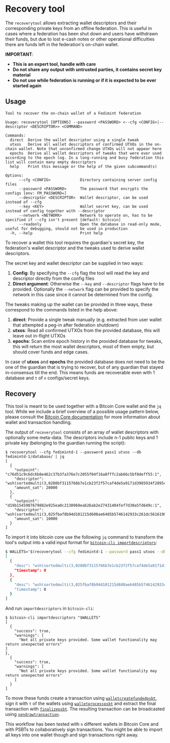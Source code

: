 # Recovery tool

The `recoverytool` allows extracting wallet descriptors and their corresponding private keys from an offline federation.
This is useful in cases where a federation has been shut down and users have withdrawn their funds, but due to lost
e-cash notes or other operational difficulties there are funds left in the federation's on-chain wallet.

**IMPORTANT**:
* **This is an expert tool, handle with care**
* **Do not share any output with untrusted parties, it contains secret key material**
* **Do not use while federation is running or if it is expected to be ever started again**

## Usage

```
Tool to recover the on-chain wallet of a Fedimint federation

Usage: recoverytool [OPTIONS] --password <PASSWORD> <--cfg <CONFIG>|--descriptor <DESCRIPTOR>> <COMMAND>

Commands:
  direct  Derive the wallet descriptor using a single tweak
  utxos   Derive all wallet descriptors of confirmed UTXOs in the on-chain wallet. Note that unconfirmed change UTXOs will not appear here
  epochs  Derive all wallet descriptors of tweaks that were ever used according to the epoch log. In a long-running and busy federation this list will contain many empty descriptors
  help    Print this message or the help of the given subcommand(s)

Options:
      --cfg <CONFIG>             Directory containing server config files
      --password <PASSWORD>      The password that encrypts the configs [env: FM_PASSWORD=]
      --descriptor <DESCRIPTOR>  Wallet descriptor, can be used instead of --cfg
      --key <KEY>                Wallet secret key, can be used instead of config together with --descriptor
      --network <NETWORK>        Network to operate on, has to be specified if --cfg isn't present [default: bitcoin]
      --readonly                 Open the database in read-only mode, useful for debugging, should not be used in production
  -h, --help                     Print help
```

To recover a wallet this tool requires the guardian's secret key, the federation's wallet descriptor and the tweaks used
to derive wallet descriptors.

The secret key and wallet descriptor can be supplied in two ways:
  1. **Config**: By specifying the `--cfg` flag the tool will read the key and descriptor directly from the config files
  2. **Direct argument**: Otherwise the `--key` and `--descriptor` flags have to be provided. Optionally the `--network`
flag can be provided to specify the network in this case since it cannot be determined from the config.

The tweaks making up the wallet can be provided in three ways, these correspond to the commands listed in the help
above:
  1. **direct**: Provide a single tweak manually (e.g. extracted from user wallet that attempted a peg-in after 
federation shutdown) 
  2. **utxos**: Read all confirmed UTXOs from the provided database, this will leave out in-flight UTXOs
  3. **epochs**: Scan entire epoch history in the provided database for tweaks, this will return the most wallet
descriptors, most of them empty, but should cover funds and edge cases.

In case of **utxos** and **epochs** the provided database does not need to be the one of the guardian that is trying to
recover, but of any guardian that stayed in-consensus till the end. This means funds are recoverable even with 1
database and `t` of `n` configs/secret keys.

## Recovery
This tool is meant to be used together with a Bitcoin Core wallet and the `jq` tool. While we include a brief overview
of a possible usage pattern below, please consult the [Bitcoin Core documentation](https://bitcoincore.org/en/doc/24.0.0/)
for more information about wallet and transaction handling.

The output of `recoverytool` consists of an array of wallet descriptors with optionally some meta-data. The descriptors
include n-1 public keys and 1 private key (belonging to the guardian running the script):

```
$ recoverytool --cfg fedimintd-1 --password pass1 utxos --db fedimintd-1/database/ | jq
[
  {
    "outpoint": "c76d51c9c6dc6b8e462c37b3fa376e7c2055f04f16a8fffc2ab66c5bf0deff55:1",
    "descriptor": "wsh(sortedmulti(3,0280bf3115766b7e1cb23f2f57caf4de5a9171d3985934f2895cc568b384b52319,cSRM825vXJwf8iXcngedon8nQsPC9VMB18wSiG1Fgw6Y1Kzi16ta,021123625d9b21822e1178fc0d2b3f737d0397584cfac821df3250e49c3127cab5,03865705be62a71a3776cca1169908099ad6d138a0c0ed4aeeaf2c8e64616f4085))#h2zg3uhw",
    "amount_sat": 20000
  },
  {
    "outpoint": "d19b1545907679882e925ea0c2130969eab26ab2e27431404fef7d30a5fd649c:1",
    "descriptor": "wsh(sortedmulti(3,025fbaf8b94d101215d608ae6485b5746142933c261dc5616190f3a331eeaf5f3a,cTgHDPq43RFCy5i9jr2XwMQQNEJ1Y2cYHxhyvXj2wLpF8pi2LxUj,02e25f08feee064cb4bbbb3b33c7e0ddf4d06ed261201f40532c4f5d2152072ecf,03b215967b608d4309fec126a42d49950f6049406b439d4f743cb368362a0cfce0))#v6s5xpsa",
    "amount_sat": 10000
  }
]
```

To import it into bitcoin core use the following `jq` command to transform the tool's output into a valid input format
for [`bitcoin-cli importdescriptors`](https://bitcoincore.org/en/doc/24.0.0/rpc/wallet/importdescriptors/):

```bash
$ WALLETS="$(recoverytool --cfg fedimintd-1 --password pass1 utxos --db fedimintd-1/database/ | jq '. | map({"desc": .descriptor, "timestamp":0})')"
[
  {
    "desc": "wsh(sortedmulti(3,0280bf3115766b7e1cb23f2f57caf4de5a9171d3985934f2895cc568b384b52319,cSRM825vXJwf8iXcngedon8nQsPC9VMB18wSiG1Fgw6Y1Kzi16ta,021123625d9b21822e1178fc0d2b3f737d0397584cfac821df3250e49c3127cab5,03865705be62a71a3776cca1169908099ad6d138a0c0ed4aeeaf2c8e64616f4085))#h2zg3uhw",
    "timestamp": 0
  },
  {
    "desc": "wsh(sortedmulti(3,025fbaf8b94d101215d608ae6485b5746142933c261dc5616190f3a331eeaf5f3a,cTgHDPq43RFCy5i9jr2XwMQQNEJ1Y2cYHxhyvXj2wLpF8pi2LxUj,02e25f08feee064cb4bbbb3b33c7e0ddf4d06ed261201f40532c4f5d2152072ecf,03b215967b608d4309fec126a42d49950f6049406b439d4f743cb368362a0cfce0))#v6s5xpsa",
    "timestamp": 0
  }
]
```

And run `importdescriptors` in `bitcoin-cli`:

```
$ bitcoin-cli importdescriptors "$WALLETS"
[                                                                                                                                       
  {                                                                                                                                                                                                                                                                             
    "success": true,                                                                                                                                                                                                                                                            
    "warnings": [                                                                                                                                                                                                                                                               
      "Not all private keys provided. Some wallet functionality may return unexpected errors"                                                                                                                                                                                       ]                                                                                                                                                                                                                                                                             },                                                                                                                                                                                                                                                                            
  {                                                                                                                                                                                                                                                                             
    "success": true,                                                                                                                                                                                                                                                            
    "warnings": [                                                                                                                                                                                                                                                               
      "Not all private keys provided. Some wallet functionality may return unexpected errors"
    ]                                                                                                                                   
  }                                                                                                                                                                                                                                                                             ]
```

To move these funds create a transaction using [`walletcreatefundedpsbt`](https://bitcoincore.org/en/doc/24.0.0/rpc/wallet/walletcreatefundedpsbt/),
sign it with `t` of the wallets using [`walletprocesspsbt`](https://bitcoincore.org/en/doc/24.0.0/rpc/wallet/walletprocesspsbt/)
and extract the final transaction with [`finalizepsbt`](https://bitcoincore.org/en/doc/24.0.0/rpc/rawtransactions/finalizepsbt/).
The resulting transaction can be broadcasted using [`sendrawtransaction`](https://bitcoincore.org/en/doc/24.0.0/rpc/rawtransactions/sendrawtransaction/).

This workflow has been tested with `n` different wallets in Bitcoin Core and with PSBTs to collaboratively sign
transactions. You might be able to import all keys into one wallet though and sign transactions right away.
